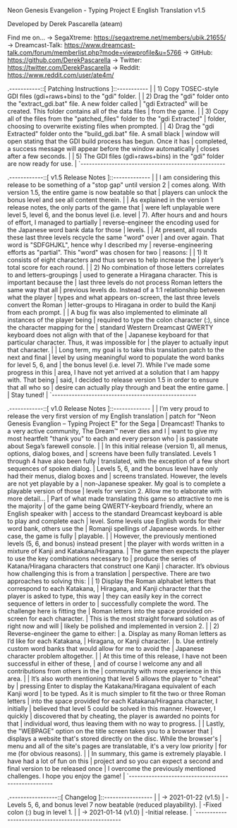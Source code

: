 Neon Genesis Evangelion - Typing Project E
English Translation v1.5

Developed by Derek Pascarella (ateam)

Find me on...
 -> SegaXtreme: https://segaxtreme.net/members/ubik.21655/
 -> Dreamcast-Talk: https://www.dreamcast-talk.com/forum/memberlist.php?mode=viewprofile&u=5766
 -> GitHub: https://github.com/DerekPascarella
 -> Twitter: https://twitter.com/DerekPascarella
 -> Reddit: https://www.reddit.com/user/ate4m/


.-----------::[ Patching Instructions ]::-----------
|
| 1) Copy TOSEC-style GDI files (gdi+raws+bins) to the "gdi" folder.
|
| 2) Drag the "gdi" folder onto the "extract_gdi.bat" file.  A new folder called
|    "gdi Extracted" will be created.  This folder contains all of the data files
|    from the game.
|
| 3) Copy all of the files from the "patched_files" folder to the "gdi Extracted"
|    folder, choosing to overwrite existing files when prompted.
|
| 4) Drag the "gdi Extracted" folder onto the "build_gdi.bat" file.  A small black
|    window will open stating that the GDI build process has begun.  Once it has
|    completed, a success message will appear before the window automatically
|    closes after a few seconds.
|
| 5) The GDI files (gdi+raws+bins) in the "gdi" folder are now ready for use.
|
`---------------------------------------------------


.------------::[ v1.5 Release Notes ]::-------------
|
| I am considering this release to be something of a "stop gap" until version 2
| comes along.  With version 1.5, the entire game is now beatable so that
| players can unlock the bonus level and see all content therein.
|
| As explained in the version 1 release notes, the only parts of the game that
| were left unplayable were level 5, level 6, and the bonus level (i.e. level
| 7).  After hours and and hours of effort, I managed to partially
| reverse-engineer the encoding used for the Japanese word bank data for those
| levels.
|
| At present, all rounds these last three levels recycle the same "word" over
| and over again.  That word is "SDFGHJKL", hence why I described my
| reverse-engineering efforts as "partial".  This "word" was chosen for two
| reasons:
|
|   1) It consists of eight characters and thus serves to help increase the
|      player’s total score for each round.
|
|   2) No combination of those letters correlates to and letters-groupings
|      used to generate a Hiragana character.  This is important because the
|      last three levels do not process Roman letters the same way that all
|      previous levels do.  Instead of a 1:1 relationship between what the player
|      types and what appears on-screen, the last three levels convert the Roman
|      letter-groups to Hiragana in order to build the Kanji from each prompt.
|
| A bug fix was also implemented to eliminate all instances of the player being
| required to type the colon character (:), since the character mapping for the
| standard Western Dreamcast QWERTY keyboard does not align with that of the
| Japanese keyboard for that particular character.  Thus, it was impossible for
| the player to actually input that character.
|
| Long term, my goal is to take this translation patch to the next and final
| level by using meaningful word to populate the word banks for level 5, 6, and
| the bonus level (i.e. level 7).  While I’ve made some progress in this
| area, I have not yet arrived at a solution that I am happy with.  That being
| said, I decided to release version 1.5 in order to ensure that all who so
| desire can actually play through and beat the entire game.
|
| Stay tuned!
|
`---------------------------------------------------


.------------::[ v1.0 Release Notes ]::-------------
|
| I’m very proud to release the very first version of my English translation
| patch for "Neon Genesis Evanglion – Typing Project E" for the Sega
| Dreamcast!  Thanks to a very active community, The Dream™ never dies and I
| want to give my most heartfelt "thank you" to each and every person who
| is passionate about Sega’s farewell console.
| 
| In this initial release (version 1), all menus, options, dialog boxes, and
| screens have been fully translated.  Levels 1 through 4 have also been fully
| translated, with the exception of a few short sequences of spoken dialog.
| Levels 5, 6, and the bonus level have only had their menus, dialog boxes and
| screens translated.  However, the levels are not yet playable by a
| non-Japanese speaker.  My goal is to complete a playable version of those
| levels for version 2.  Allow me to elaborate with more detail…
| Part of what made translating this game so attractive to me is the majority
| of the game being QWERTY-keyboard friendly, where an English speaker with
| access to the standard Dreamcast keyboard is able to play and complete each
| level.  Some levels use English words for their word bank, others use the
| Romanji spellings of Japanese words.  In either case, the game is fully
| playable.
| 
| However, the previously mentioned levels (5, 6, and bonus) instead present
| the player with words written in a mixture of Kanji and Katakana/Hiragana.
| The game then expects the player to use the key combinations necessary to
| produce the series of Katana/Hiragana characters that construct one Kanji
| character.  It’s obvious how challenging this is from a translation
| perspective.  There are two approaches to solving this:
|
|   1) Display the Roman alphabet letters that correspond to each Katakana,
|      Hiragana, and Kanji character that the player is asked to type, this way
|      they can easily key in the correct sequence of letters in order to
|      successfully complete the word.  The challenge here is fitting the
|      Roman letters into the space provided on-screen for each character.
|      This is the most straight forward solution as of right now and will
|      likely be polished and implemented in version 2.
|
|   2) Reverse-engineer the game to either:
|        a. Display as many Roman letters as I’d like for each Katakana,
|           Hiragana, or Kanji character.
|        b. Use entirely custom word banks that would allow for me to avoid the
|           Japanese character problem altogether.
|
| At this time of this release, I have not been successful in either of these,
| and of course I welcome any and all contributions from others in the
| community with more experience in this area.
|
| It’s also worth mentioning that level 5 allows the player to "cheat" by
| pressing Enter to display the Katakana/Hiragana equivalent of each Kanji word
| to be typed.  As it is much simpler to fit the two or three Roman letters
| into the space provided for each Katakana/Hiragana character, I initially
| believed that level 5 could be solved in this manner.  However, I quickly
| discovered that by cheating, the player is awarded no points for that
| individual word, thus leaving them with no way to progress.
|
| Lastly, the "WEBPAGE" option on the title screen takes you to a browser that
| displays a website that's stored directly on the disc.  While the browser's
| menu and all of the site's pages are translatable, it's a very low priority
| for me (for obvious reasons).
|
| In summary, this game is extremely playable.  I have had a lot of fun on this
| project and so you can expect a second and final version to be released once
| I overcome the previously mentioned challenges.  I hope you enjoy the game!
|
`---------------------------------------------------


.-----------------::[ Changelog ]::-----------------
|
|  -> 2021-01-22 (v1.5)
|		-Levels 5, 6, and bonus level 7 now beatable (reduced playability).
|		-Fixed colon (:) bug in level 1.
|
|  -> 2021-01-14 (v1.0)
|		-Initial release.
|
`---------------------------------------------------
